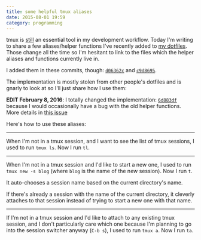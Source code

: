 ```yaml
---
title: some helpful tmux aliases
date: 2015-08-01 19:59
category: programming
---
```


tmux is [still][0] an essential tool in my development workflow. Today I'm
writing to share a few aliases/helper functions I've recently added to [my
dotfiles][1]. Those change all the time so I'm hesitant to link to the files
which the helper aliases and functions currently live in.

[0]: /2015/terminal-multiplexing/
[1]: https://github.com/maxjacobson/dotfiles

I added them in these commits, though: [`d06362c`][2] and [`c9d8695`][3].

[2]: https://github.com/maxjacobson/dotfiles/commit/4f6169f012030a831b579047e5f15ff17ec06716
[3]: https://github.com/maxjacobson/dotfiles/commit/c9d869555b7e8c14319ecf71fd5e8e5befc6e1b8

The implementation is mostly stolen from other people's dotfiles and is gnarly
to look at so I'll just share how I use them:

**EDIT February 8, 2016**: I totally changed the implementation: [`6d883df`][7]
because I would occasionally have a bug with the old helper functions. More
details in [this issue][8]

[7]: https://github.com/maxjacobson/dotfiles/commit/6d883df5989cedec149be1365a18b2ca1b76a958
[8]: https://github.com/tmux/tmux/issues/298#issuecomment-181614369

Here's how to use these aliases:

* * *

When I'm not in a tmux session, and I want to see the list of tmux sessions, I
used to run `tmux ls`. Now I run `tl`.

* * *

When I'm not in a tmux session and I'd like to start a new one, I used to run
`tmux new -s blog` (where `blog` is the name of the new session). Now I run `t`.

It auto-chooses a session name based on the current directory's name.

If there's already a session with the name of the current directory, it cleverly
attaches to that session instead of trying to start a new one with that name.

* * *

If I'm not in a tmux session and I'd like to attach to any existing tmux
session, and I don't particularly care which one because I'm planning to go into
the session switcher anyway (`C-b s`), I used to run `tmux a`. Now I run `ta`.
